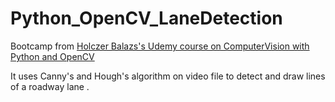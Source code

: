 # Python_OpenCV_LaneDetection

Bootcamp from [Holczer Balazs's Udemy course on ComputerVision with Python and OpenCV](https://www.udemy.com/course/computer-vision-bootcamptm-python-and-opencv/) 

It uses Canny's and Hough's algorithm on video file to detect and draw lines of a roadway lane . 
